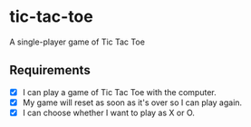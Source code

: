 # tic-tac-toe
A single-player game of Tic Tac Toe

## Requirements
* [x] I can play a game of Tic Tac Toe with the computer.
* [x] My game will reset as soon as it's over so I can play again.
* [x] I can choose whether I want to play as X or O.

